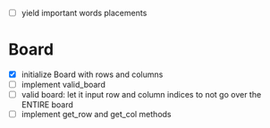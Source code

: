 - [ ] yield important words placements

# Board
- [x] initialize Board with rows and columns
- [ ] implement valid_board
- [ ] valid board: let it input row and column indices to not go over the ENTIRE board
- [ ] implement get_row and get_col methods